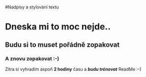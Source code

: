 #Nadpisy a stylování textu

# Dneska mi to moc nejde..
## Budu si to muset pořádně zopakovat
### A znovu zopakovat :-)


Zítra si vyhradím aspoň __2 hodiny__ času a ***budu trénovat*** ReadMe :-)